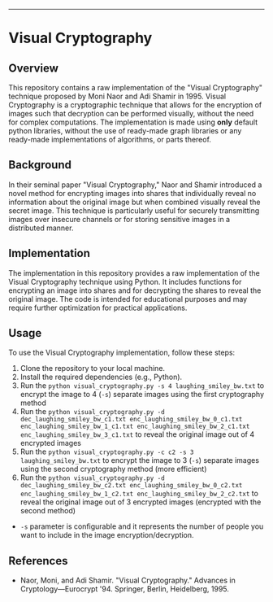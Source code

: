 
---

# Visual Cryptography

## Overview

This repository contains a raw implementation of the "Visual Cryptography" technique proposed by Moni Naor and Adi Shamir in 1995. Visual Cryptography is a cryptographic technique that allows for the encryption of images such that decryption can be performed visually, without the need for complex computations. The implementation is made using **only** default python libraries, without the use of ready-made graph libraries or any ready-made implementations of algorithms, or parts thereof.

## Background

In their seminal paper "Visual Cryptography," Naor and Shamir introduced a novel method for encrypting images into shares that individually reveal no information about the original image but when combined visually reveal the secret image. This technique is particularly useful for securely transmitting images over insecure channels or for storing sensitive images in a distributed manner.

## Implementation

The implementation in this repository provides a raw implementation of the Visual Cryptography technique using Python. It includes functions for encrypting an image into shares and for decrypting the shares to reveal the original image. The code is intended for educational purposes and may require further optimization for practical applications.

## Usage

To use the Visual Cryptography implementation, follow these steps:

1. Clone the repository to your local machine.
2. Install the required dependencies (e.g., Python).
3. Run the `python visual_cryptography.py -s 4 laughing_smiley_bw.txt` to encrypt the image to 4 (`-s`) separate images using the first cryptography method
4. Run the `python visual_cryptography.py -d dec_laughing_smiley_bw_c1.txt
enc_laughing_smiley_bw_0_c1.txt
enc_laughing_smiley_bw_1_c1.txt
enc_laughing_smiley_bw_2_c1.txt
enc_laughing_smiley_bw_3_c1.txt` to reveal the original image out of 4 encrypted images
5. Run the `python visual_cryptography.py -c c2 -s 3 laughing_smiley_bw.txt` to encrypt the image to 3 (`-s`) separate images using the second cryptography method (more efficient)
6. Run the `python visual_cryptography.py -d dec_laughing_smiley_bw_c2.txt
enc_laughing_smiley_bw_0_c2.txt
enc_laughing_smiley_bw_1_c2.txt
enc_laughing_smiley_bw_2_c2.txt` to reveal the original image out of 3 encrypted images (encrypted with the second method)

- `-s` parameter is configurable and it represents the number of people you want to include in the image encryption/decryption.

## References

- Naor, Moni, and Adi Shamir. "Visual Cryptography." Advances in Cryptology—Eurocrypt '94. Springer, Berlin, Heidelberg, 1995.

